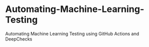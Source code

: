 # Automating-Machine-Learning-Testing
Automating Machine Learning Testing using GitHub Actions and DeepChecks
